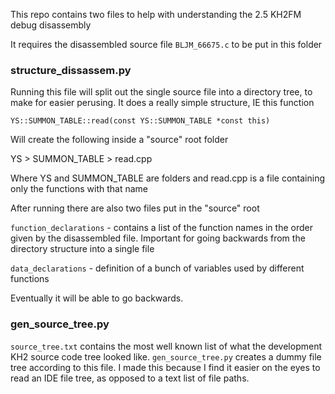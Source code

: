 This repo contains two files to help with understanding the 2.5 KH2FM debug disassembly

It requires the disassembled source file `BLJM_66675.c` to be put in this folder

### structure_dissassem.py

Running this file will split out the single source file into a directory tree, to make for easier perusing. It does a really simple structure, IE this function

`YS::SUMMON_TABLE::read(const YS::SUMMON_TABLE *const this)`

Will create the following inside a "source" root folder

YS > SUMMON_TABLE > read.cpp

Where YS and SUMMON_TABLE are folders and read.cpp is a file containing only the functions with that name

After running there are also two files put in the "source" root

`function_declarations` - contains a list of the function names in the order given by the disassembled file. Important for going backwards from the directory structure into a single file

`data_declarations` - definition of a bunch of variables used by different functions

Eventually it will be able to go backwards.

### gen_source_tree.py 

`source_tree.txt` contains the most well known list of what the development KH2 source code tree looked like. `gen_source_tree.py` creates a dummy file tree according to this file. I made this because I find it easier on the eyes to read an IDE file tree, as opposed to a text list of file paths.